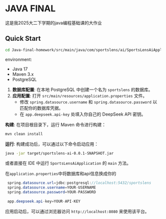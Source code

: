 # JAVA FINAL

这是我2025大二下学期的java编程基础课的大作业



## Quick Start

```bash
cd Java-final-homework/src/main/java/com/sportslens/ai/SportsLensAiApplication.java
```

environment:

*   Java 17
*   Maven 3.x
*   PostgreSQL 

1.  **数据库配置**: 在本地 PostgreSQL 中创建一个名为 `sportslens` 的数据库。
2.  **应用配置**: 打开 `src/main/resources/application.properties` 文件。
    *   修改 `spring.datasource.username` 和 `spring.datasource.password` 以匹配你的数据库凭据。
    *   在 `app.deepseek.api-key` 处填入你自己的 DeepSeek API 密钥。



**构建**: 在项目根目录下，运行 Maven 命令进行构建：

```bash
mvn clean install
```

**运行**: 构建成功后，可以通过以下命令启动应用：

```bash
java -jar target/sportslens-ai-0.0.1-SNAPSHOT.jar
```

或者直接在 IDE 中运行 `SportsLensAiApplication` 的 `main` 方法。

在`application.properties`中将数据库和api信息换成你的

```java
 spring.datasource.url=jdbc:postgresql://localhost:5432/sportslens
 spring.datasource.username=YOUR-USERNAME
 spring.datasource.password=YOUR-PASSWORD
      
 app.deepseek.api-key=YOUR-API-KEY
```



应用启动后，可以通过浏览器访问 `http://localhost:8080` 来使用该平台。

